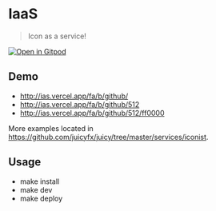 # IaaS 

> Icon as a service!

[![Open in Gitpod](https://gitpod.io/button/open-in-gitpod.svg)](https://gitpod.io/#https://github.com/f00b4r/2022-09-icon-as-a-service)

## Demo

- http://ias.vercel.app/fa/b/github/
- http://ias.vercel.app/fa/b/github/512
- http://ias.vercel.app/fa/b/github/512/ff0000

More examples located in https://github.com/juicyfx/juicy/tree/master/services/iconist.

## Usage

- make install
- make dev
- make deploy